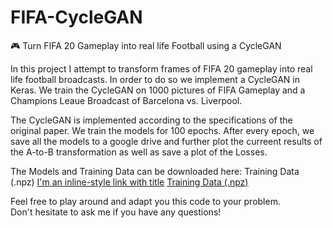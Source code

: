 # FIFA-CycleGAN
🎮 Turn FIFA 20 Gameplay into real life Football using a CycleGAN

In this project I attempt to transform frames of FIFA 20 gameplay into real life football broadcasts.
In order to do so we implement a CycleGAN in Keras.
We train the CycleGAN on 1000 pictures of FIFA Gameplay and a Champions Leaue Broadcast of Barcelona vs. Liverpool.


The CycleGAN is implemented according to the specifications of the original paper.
We train the models for 100 epochs. After every epoch, we save all the models to a google drive and further plot the curreent results of the A-to-B transformation as well as save a plot of the Losses.

The Models and Training Data can be downloaded here:
Training Data (.npz)
[I'm an inline-style link with title](https://www.google.com "Google's Homepage")
[Training Data (.npz)](https://drive.google.com/open?id=1sjmBlMgqrNDL4HCySr-x_FpNNa-ciSnk)


Feel free to play around and adapt you this code to your problem.  
Don't hesitate to ask me if you have any questions!


